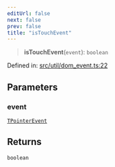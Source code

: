 ```yaml
---
editUrl: false
next: false
prev: false
title: "isTouchEvent"
---
```


> **isTouchEvent**(`event`): `boolean`

Defined in: [src/util/dom\_event.ts:22](https://github.com/fabricjs/fabric.js/blob/fea1b29b7495d9634e300bd4bfa43de097745805/src/util/dom_event.ts#L22)

## Parameters

### event

[`TPointerEvent`](/api/type-aliases/tpointerevent/)

## Returns

`boolean`
